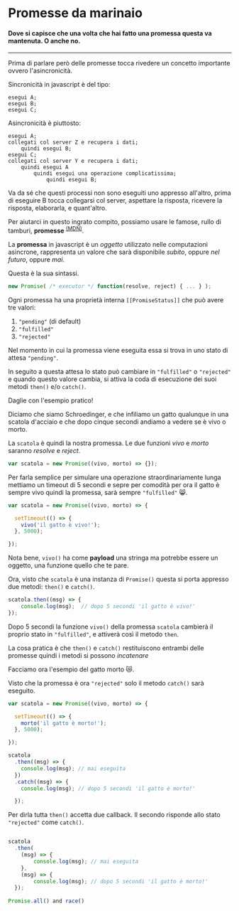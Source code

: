 # Promesse da marinaio

#### Dove si capisce che una volta che hai fatto una promessa questa va mantenuta. O anche no.

<hr>

Prima di parlare però delle promesse tocca rivedere un concetto importante ovvero l'asincronicità. 

Sincronicità in javascript è del tipo: 

```
esegui A;
esegui B;
esegui C;

```

Asincronicità è piuttosto: 

```
esegui A;
collegati col server Z e recupera i dati;
	quindi esegui B;
esegui C;
collegati col server Y e recupera i dati;
	quindi esegui A 
		quindi esegui una operazione complicatissima;
			quindi esegui B;

```

Va da sé che questi processi non sono eseguiti uno appresso all'altro, prima di eseguire B tocca collegarsi col server, aspettare la risposta, ricevere la risposta, elaborarla, e quant'altro. 

Per aiutarci in questo ingrato compito, possiamo usare le famose, rullo di tamburi, **promesse** <sup>[(MDN)][Promise]</sup>.

La **promessa** in javascript è un *oggetto* utilizzato nelle computazioni asincrone, rappresenta un valore che sarà disponibile *subito*, oppure *nel futuro*, oppure *mai*.

Questa è la sua sintassi.

```javascript
new Promise( /* executor */ function(resolve, reject) { ... } );

```

Ogni promessa ha una proprietà interna `[[PromiseStatus]]` che può avere tre valori:  

1. `"pending"` (di default)
2. `"fulfilled"`
3. `"rejected"`

Nel momento in cui la promessa viene eseguita essa si trova in uno stato di attesa `"pending"`. 

In seguito a questa attesa lo stato può cambiare in `"fulfilled"` o `"rejected"` e quando questo valore cambia, si attiva la coda di esecuzione dei suoi metodi `then()` e/o `catch()`.

Daglie con l'esempio pratico!

Diciamo che siamo Schroedinger, e che infiliamo un gatto qualunque in una scatola d'acciaio e che dopo cinque secondi andiamo a vedere se è vivo o morto.

La `scatola` è quindi la nostra promessa. Le due funzioni *vivo* e *morto* saranno *resolve* e *reject*. 

```javascript
var scatola = new Promise((vivo, morto) => {});
```

Per farla semplice per simulare una operazione straordinariamente lunga mettiamo un timeout di 5 secondi e sepre per comodità per ora il gatto è sempre vivo quindi la promessa, sarà sempre `"fulfilled"` 😸.

```javascript
var scatola = new Promise((vivo, morto) => {

  setTimeout(() => {
    vivo('il gatto è vivo!');
  }, 5000);

});
```

Nota bene, `vivo()` ha come **payload** una stringa ma potrebbe essere un oggetto, una funzione quello che te pare.

Ora, visto che `scatola` è una instanza di `Promise()` questa si porta appresso due metodi: `then()` e `catch()`. 

```javascript
scatola.then((msg) => {
    console.log(msg);  // dopo 5 secondi 'il gatto è vivo!'
});

```
Dopo 5 secondi la funzione `vivo()` della promessa `scatola` cambierà il proprio stato in `"fulfilled"`, e attiverà così il metodo `then`. 

La cosa pratica è che `then()` e `catch()` restituiscono entrambi delle promesse quindi i metodi si possono *incatenare*

Facciamo ora l'esempio del gatto morto 😿. 

Visto che la promessa è ora `"rejected"` solo il metodo `catch()` sarà eseguito. 

```javascript
var scatola = new Promise((vivo, morto) => {

  setTimeout(() => {
    morto('il gatto è morto!');
  }, 5000);

});

scatola
  .then((msg) => {
    console.log(msg); // mai eseguita
  })
  .catch((msg) => {
    console.log(msg); // dopo 5 secondi 'il gatto è morto!'

  });

```

Per dirla tutta `then()` accetta due callback. Il secondo risponde allo stato `"rejected"` come `catch()`.

```javascript

scatola
  .then(
  	(msg) => {
    	console.log(msg); // mai eseguita
  	},
  	(msg) => {
    	console.log(msg); // dopo 5 secondi 'il gatto è morto!'
  });
  
Promise.all() and race()

```
[Promise]: https://developer.mozilla.org/en-US/docs/Web/JavaScript/Reference/Global_Objects/Promise

